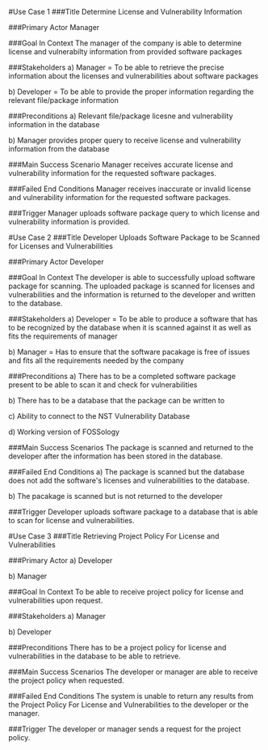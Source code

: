 #Use Case 1 
###Title
Determine License and Vulnerability Information 

###Primary Actor 
Manager

###Goal In Context
The manager of the company is able to determine license and vulnerabilty information from provided software packages

###Stakeholders
 a) Manager = To be able to retrieve the precise information about the licenses and vulnerabilities about software packages
 
 b) Developer = To be able to provide the proper information regarding the relevant file/package information
 
###Preconditions 
 a) Relevant file/package licesne and vulnerability information in the database
 
 b) Manager provides proper query to receive license and vulnerability information from the database
 
###Main Success Scenario 
Manager receives accurate license and vulnerability information for the requested software packages.

###Failed End Conditions
Manager receives inaccurate or invalid license and vulnerability information for the requested software packages.

###Trigger
Manager uploads software package query to which license and vulnerability information is provided.


#Use Case 2 
###Title 
Developer Uploads Software Package to be Scanned for Licenses and Vulnerabilities 

###Primary Actor 
Developer 

###Goal In Context 
The developer is able to successfully upload software package for scanning. The uploaded package is scanned for licenses and vulnerabilities and the information is returned to the developer and written to the database. 

###Stakeholders 
 a) Developer = To be able to produce a software that has to be recognized by the database when it is scanned against it as well as fits                 the requirements of manager

 b) Manager = Has to ensure that the software pacakage is free of issues and fits all the requirements needed by the company

###Preconditions 
 a) There has to be a completed software package present to be able to scan it and check for vulnerabilities 
 
 b) There has to be a database that the package can be written to
 
 c) Ability to connect to the NST Vulnerability Database 
 
 d) Working version of FOSSology
 
###Main Success Scenarios 
The package is scanned and returned to the developer after the information has been stored in the database.  

###Failed End Conditions
 a) The package is scanned but the database does not add the software's licenses and vulnerabilities to the database. 
 
 b) The pacakage is scanned but is not returned to the developer 

###Trigger
Developer uploads software package to a database that is able to scan for license and vulnerabilities. 

#Use Case 3 
###Title 
Retrieving Project Policy For License and Vulnerabilities   

###Primary Actor 
a) Developer

b) Manager

###Goal In Context 
To be able to receive project policy for license and vulnerabilities upon request. 

###Stakeholders 
a) Manager 

b) Developer

###Preconditions 
There has to be a project policy for license and vulnerabilities in the database to be able to retrieve. 

###Main Success Scenarios 
The developer or manager are able to receive the project policy when requested.  

###Failed End Conditions 
The system is unable to return any results from the Project Policy For License and Vulnerabilities to the developer or the manager. 

###Trigger 
The developer or manager sends a request for the project policy.

